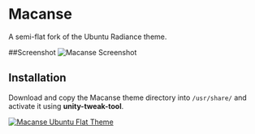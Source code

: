 # Macanse
A semi-flat fork of the Ubuntu Radiance theme.

##Screenshot
![Macanse Screenshot](https://cloud.githubusercontent.com/assets/610598/10615783/7b39256e-7740-11e5-8033-52800ad04739.png)

## Installation
Download and copy the Macanse theme directory into `/usr/share/` and activate it using **unity-tweak-tool**.

[![Macanse Ubuntu Flat Theme](https://apps.ubuntu.com/assets/images/scbutton-free-200px.png)](https://apps.ubuntu.com/cat/applications/unity-tweak-tool/)
